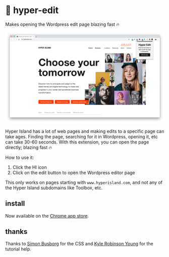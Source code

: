 # 📝 hyper-edit

Makes opening the Wordpress edit page blazing fast 🔥

![hyper-edit](images/screenshot2.png)

Hyper Island has a lot of web pages and making edits to a specific page can take ages. Finding the page, searching for it in Wordpress, opening it, etc can take 30-60 seconds. With this extension, you can open the page directly; blazing fast 🔥

How to use it:

1. Click the HI icon 
2. Click on the edit button to open the Wordpress editor page

This only works on pages starting with `www.hyperisland.com`, and not any of the Hyper Island subdomains like Toolbox, etc. 

## install

Now available on the [Chrome app store](https://chrome.google.com/webstore/detail/hyper-edit/kecfiillgmfoccimdbndgdkolpghboom).

## thanks

Thanks to [Simon Busborg](https://codepen.io/simonbusborg/pen/cyxad?editors=1100) for the CSS and [Kyle Robinson Young](https://www.youtube.com/watch?v=Ipa58NVGs_c) for the tutorial help.
